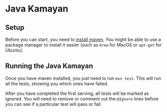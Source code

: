 # Java Kamayan

## Setup

Before you can start, you need to [install maven](http://maven.apache.org/install.html).
You might be able to use a package manager to install it easier (such as `brew`
for MacOS or `apt-get` for Ubuntu).

## Running the Java Kamayan

Once you have maven installed, you just need to run `mvn test`. This will run
all the tests, showing you which ones have failed.

After you have completed the first serving, all tests will be marked as
ignored. You will need to remove or comment out the `@Ignore` lines before you
can see if a particular test will pass or fail.
